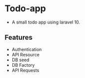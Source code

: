 # Todo-app
- A small todo app using laravel 10.
## Features
- Authentication
- API Resource
- DB seed
- DB Factory
- API Requests